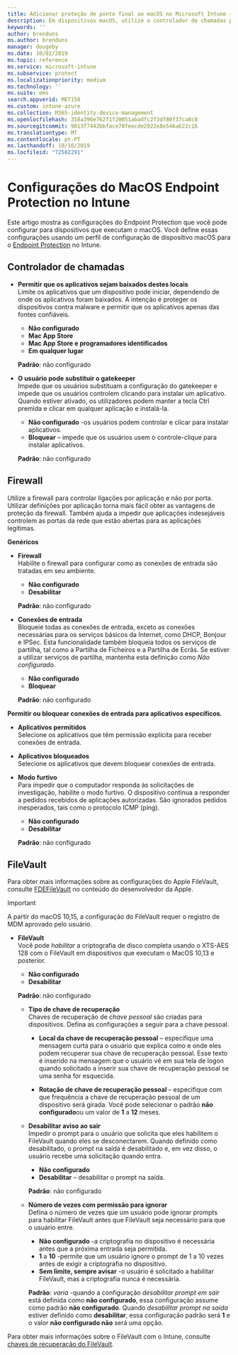 ```yaml
---
title: Adicionar proteção de ponto final ao macOS no Microsoft Intune – Azure | Microsoft Docs
description: Em dispositivos macOS, utilize o controlador de chamadas para determinar onde as aplicações podem ser instaladas, incluindo a Mac App Store. Ativar ou configurar uma firewall permite aplicações específicas, bloqueia aplicações específicas, utiliza o modo invisível e até bloqueia determinados tipos de ligações de entrada com o Microsoft Intune.
keywords: ''
author: brenduns
ms.author: brenduns
manager: dougeby
ms.date: 10/02/2019
ms.topic: reference
ms.service: microsoft-intune
ms.subservice: protect
ms.localizationpriority: medium
ms.technology: ''
ms.suite: ems
search.appverid: MET150
ms.custom: intune-azure
ms.collection: M365-identity-device-management
ms.openlocfilehash: 358a396e762f1f20051abadfc2f3df80f37ca8c8
ms.sourcegitcommit: 9013f7442bbface78feecde2922e8e546a622c16
ms.translationtype: MT
ms.contentlocale: pt-PT
ms.lasthandoff: 10/16/2019
ms.locfileid: "72502291"
---
```

# <a name="macos-endpoint-protection-settings-in-intune"></a>Configurações do MacOS Endpoint Protection no Intune  

Este artigo mostra as configurações do Endpoint Protection que você pode configurar para dispositivos que executam o macOS. Você define essas configurações usando um perfil de configuração de dispositivo macOS para o [Endpoint Protection](endpoint-protection-configure.md) no Intune.  

## <a name="gatekeeper"></a>Controlador de chamadas  

- **Permitir que os aplicativos sejam baixados destes locais**  
  Limite os aplicativos que um dispositivo pode iniciar, dependendo de onde os aplicativos foram baixados. A intenção é proteger os dispositivos contra malware e permitir que os aplicativos apenas das fontes confiáveis.  

  - **Não configurado**  
  - **Mac App Store**  
  - **Mac App Store e programadores identificados**  
  - **Em qualquer lugar**  

  **Padrão**: não configurado  

- **O usuário pode substituir o gatekeeper**  
  Impede que os usuários substituam a configuração do gatekeeper e impede que os usuários controlem clicando para instalar um aplicativo. Quando estiver ativado, os utilizadores podem manter a tecla Ctrl premida e clicar em qualquer aplicação e instalá-la.  
 
  - **Não configurado** -os usuários podem controlar e clicar para instalar aplicativos.  
  - **Bloquear** – impede que os usuários usem o controle-clique para instalar aplicativos.  

  **Padrão**: não configurado  

## <a name="firewall"></a>Firewall  

Utilize a firewall para controlar ligações por aplicação e não por porta. Utilizar definições por aplicação torna mais fácil obter as vantagens de proteção da firewall. Também ajuda a impedir que aplicações indesejáveis controlem as portas da rede que estão abertas para as aplicações legítimas.  

**Genéricos**
- **Firewall**  
  Habilite o firewall para configurar como as conexões de entrada são tratadas em seu ambiente.  
  - **Não configurado**  
  - **Desabilitar**  

  **Padrão**: não configurado  

- **Conexões de entrada**  
  Bloqueie todas as conexões de entrada, exceto as conexões necessárias para os serviços básicos da Internet, como DHCP, Bonjour e IPSec. Esta funcionalidade também bloqueia todos os serviços de partilha, tal como a Partilha de Ficheiros e a Partilha de Ecrãs. Se estiver a utilizar serviços de partilha, mantenha esta definição como *Não configurado*.  
  - **Não configurado**  
  - **Bloquear**  

  **Padrão**: não configurado  

**Permitir ou bloquear conexões de entrada para aplicativos específicos.**  

  - **Aplicativos permitidos**  
    Selecione os aplicativos que têm permissão explícita para receber conexões de entrada.  

  - **Aplicativos bloqueados**  
    Selecione os aplicativos que devem bloquear conexões de entrada.  

  - **Modo furtivo**  
    Para impedir que o computador responda às solicitações de investigação, habilite o modo furtivo. O dispositivo continua a responder a pedidos recebidos de aplicações autorizadas. São ignorados pedidos inesperados, tais como o protocolo ICMP (ping).  
    - **Não configurado**  
    - **Desabilitar**  

    **Padrão**: não configurado  

## <a name="filevault"></a>FileVault  
Para obter mais informações sobre as configurações do Apple FileVault, consulte [FDEFileVault](https://developer.apple.com/documentation/devicemanagement/fdefilevault) no conteúdo do desenvolvedor da Apple. 

> [!IMPORTANT]  
> A partir do macOS 10,15, a configuração do FileVault requer o registro de MDM aprovado pelo usuário. 

- **FileVault**  
  Você pode *habilitar* a criptografia de disco completa usando o XTS-AES 128 com o FileVault em dispositivos que executam o MacOS 10,13 e posterior.  
  - **Não configurado**  
  - **Desabilitar**  

  **Padrão**: não configurado  

  - **Tipo de chave de recuperação**  
    Chaves de recuperação de *chave pessoal* são criadas para dispositivos. Defina as configurações a seguir para a chave pessoal.  

    - **Local da chave de recuperação pessoal** – especifique uma mensagem curta para o usuário que explica como e onde eles podem recuperar sua chave de recuperação pessoal. Esse texto é inserido na mensagem que o usuário vê em sua tela de logon quando solicitado a inserir sua chave de recuperação pessoal se uma senha for esquecida.  
      
    - **Rotação de chave de recuperação pessoal** – especifique com que frequência a chave de recuperação pessoal de um dispositivo será girada. Você pode selecionar o padrão **não configurado**ou um valor de **1** a **12** meses.  

  - **Desabilitar aviso ao sair**  
    Impedir o prompt para o usuário que solicita que eles habilitem o FileVault quando eles se desconectarem.  Quando definido como desabilitado, o prompt na saída é desabilitado e, em vez disso, o usuário recebe uma solicitação quando entra.  
    - **Não configurado**  
    - **Desabilitar** – desabilitar o prompt na saída.

    **Padrão**: não configurado  

  - **Número de vezes com permissão para ignorar**  
  Defina o número de vezes que um usuário pode ignorar prompts para habilitar FileVault antes que FileVault seja necessário para que o usuário entre. 

    - **Não configurado** -a criptografia no dispositivo é necessária antes que a próxima entrada seja permitida.  
    - **1** a **10** -permite que um usuário ignore o prompt de 1 a 10 vezes antes de exigir a criptografia no dispositivo.  
    - **Sem limite, sempre avisar** -o usuário é solicitado a habilitar FileVault, mas a criptografia nunca é necessária.  
 
    **Padrão**: *varia* -quando a configuração *desabilitar prompt em sair* está definida como **não configurado**, essa configuração assume como padrão **não configurado**. Quando *desabilitar prompt na saída* estiver definido como **desabilitar**, essa configuração padrão será **1** e o valor **não configurado não** será uma opção.

Para obter mais informações sobre o FileVault com o Intune, consulte [chaves de recuperação do FileVault](encryption-monitor.md#filevault-recovery-keys).

